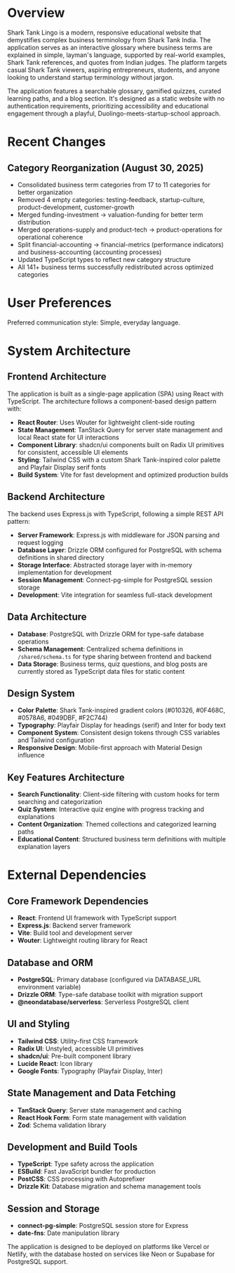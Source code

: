 # Overview

Shark Tank Lingo is a modern, responsive educational website that demystifies complex business terminology from Shark Tank India. The application serves as an interactive glossary where business terms are explained in simple, layman's language, supported by real-world examples, Shark Tank references, and quotes from Indian judges. The platform targets casual Shark Tank viewers, aspiring entrepreneurs, students, and anyone looking to understand startup terminology without jargon.

The application features a searchable glossary, gamified quizzes, curated learning paths, and a blog section. It's designed as a static website with no authentication requirements, prioritizing accessibility and educational engagement through a playful, Duolingo-meets-startup-school approach.

# Recent Changes

## Category Reorganization (August 30, 2025)
- Consolidated business term categories from 17 to 11 categories for better organization
- Removed 4 empty categories: testing-feedback, startup-culture, product-development, customer-growth  
- Merged funding-investment → valuation-funding for better term distribution
- Merged operations-supply and product-tech → product-operations for operational coherence
- Split financial-accounting → financial-metrics (performance indicators) and business-accounting (accounting processes)
- Updated TypeScript types to reflect new category structure
- All 141+ business terms successfully redistributed across optimized categories

# User Preferences

Preferred communication style: Simple, everyday language.

# System Architecture

## Frontend Architecture
The application is built as a single-page application (SPA) using React with TypeScript. The architecture follows a component-based design pattern with:

- **React Router**: Uses Wouter for lightweight client-side routing
- **State Management**: TanStack Query for server state management and local React state for UI interactions
- **Component Library**: shadcn/ui components built on Radix UI primitives for consistent, accessible UI elements
- **Styling**: Tailwind CSS with a custom Shark Tank-inspired color palette and Playfair Display serif fonts
- **Build System**: Vite for fast development and optimized production builds

## Backend Architecture
The backend uses Express.js with TypeScript, following a simple REST API pattern:

- **Server Framework**: Express.js with middleware for JSON parsing and request logging
- **Database Layer**: Drizzle ORM configured for PostgreSQL with schema definitions in shared directory
- **Storage Interface**: Abstracted storage layer with in-memory implementation for development
- **Session Management**: Connect-pg-simple for PostgreSQL session storage
- **Development**: Vite integration for seamless full-stack development

## Data Architecture
- **Database**: PostgreSQL with Drizzle ORM for type-safe database operations
- **Schema Management**: Centralized schema definitions in `/shared/schema.ts` for type sharing between frontend and backend
- **Data Storage**: Business terms, quiz questions, and blog posts are currently stored as TypeScript data files for static content

## Design System
- **Color Palette**: Shark Tank-inspired gradient colors (#010326, #0F468C, #0578A6, #049DBF, #F2C744)
- **Typography**: Playfair Display for headings (serif) and Inter for body text
- **Component System**: Consistent design tokens through CSS variables and Tailwind configuration
- **Responsive Design**: Mobile-first approach with Material Design influence

## Key Features Architecture
- **Search Functionality**: Client-side filtering with custom hooks for term searching and categorization
- **Quiz System**: Interactive quiz engine with progress tracking and explanations
- **Content Organization**: Themed collections and categorized learning paths
- **Educational Content**: Structured business term definitions with multiple explanation layers

# External Dependencies

## Core Framework Dependencies
- **React**: Frontend UI framework with TypeScript support
- **Express.js**: Backend server framework
- **Vite**: Build tool and development server
- **Wouter**: Lightweight routing library for React

## Database and ORM
- **PostgreSQL**: Primary database (configured via DATABASE_URL environment variable)
- **Drizzle ORM**: Type-safe database toolkit with migration support
- **@neondatabase/serverless**: Serverless PostgreSQL client

## UI and Styling
- **Tailwind CSS**: Utility-first CSS framework
- **Radix UI**: Unstyled, accessible UI primitives
- **shadcn/ui**: Pre-built component library
- **Lucide React**: Icon library
- **Google Fonts**: Typography (Playfair Display, Inter)

## State Management and Data Fetching
- **TanStack Query**: Server state management and caching
- **React Hook Form**: Form state management with validation
- **Zod**: Schema validation library

## Development and Build Tools
- **TypeScript**: Type safety across the application
- **ESBuild**: Fast JavaScript bundler for production
- **PostCSS**: CSS processing with Autoprefixer
- **Drizzle Kit**: Database migration and schema management tools

## Session and Storage
- **connect-pg-simple**: PostgreSQL session store for Express
- **date-fns**: Date manipulation library

The application is designed to be deployed on platforms like Vercel or Netlify, with the database hosted on services like Neon or Supabase for PostgreSQL support.